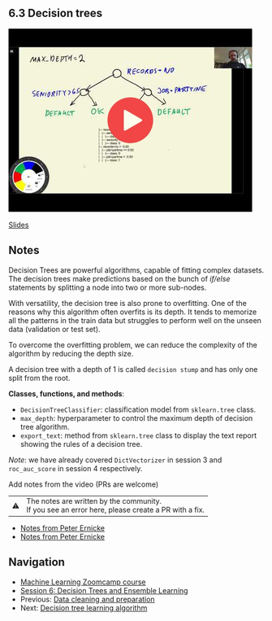 ## 6.3 Decision trees

<a href="https://www.youtube.com/watch?v=YGiQvFbSIg8&list=PL3MmuxUbc_hIhxl5Ji8t4O6lPAOpHaCLR"><img src="images/thumbnail-6-03.jpg"></a>

[Slides](https://www.slideshare.net/AlexeyGrigorev/ml-zoomcamp-6-decision-trees-and-ensemble-learning)


## Notes

Decision Trees are powerful algorithms, capable of fitting complex datasets. The decision trees make predictions based on the bunch of *if/else* statements by splitting a node into two or more sub-nodes.

With versatility, the decision tree is also prone to overfitting. One of the reasons why this algorithm often overfits is its depth. It tends to memorize all the patterns in the train data but struggles to perform well on the unseen data (validation or test set).

To overcome the overfitting problem, we can reduce the complexity of the algorithm by reducing the depth size.

A decision tree with a depth of 1 is called `decision stump` and has only one split from the root.

**Classes, functions, and methods**:

- `DecisionTreeClassifier`: classification model from `sklearn.tree` class.
- `max_depth`: hyperparameter to control the maximum depth of decision tree algorithm.
- `export_text`: method from `sklearn.tree` class to display the text report showing the rules of a decision tree.

*Note*: we have already covered `DictVectorizer` in session 3 and `roc_auc_score` in session 4 respectively.

Add notes from the video (PRs are welcome)


<table>
   <tr>
      <td>⚠️</td>
      <td>
         The notes are written by the community. <br>
         If you see an error here, please create a PR with a fix.
      </td>
   </tr>
</table>

* [Notes from Peter Ernicke](https://knowmledge.com/2023/10/19/ml-zoomcamp-2023-decision-trees-and-ensemble-learning-part-4/)
* [Notes from Peter Ernicke](https://knowmledge.com/2023/10/20/ml-zoomcamp-2023-decision-trees-and-ensemble-learning-part-5/)


## Navigation

* [Machine Learning Zoomcamp course](../)
* [Session 6: Decision Trees and Ensemble Learning](./)
* Previous: [Data cleaning and preparation](02-data-prep.md)
* Next: [Decision tree learning algorithm](04-decision-tree-learning.md)
